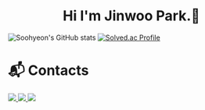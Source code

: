 <h1 align="center"> Hi  I'm Jinwoo Park.👋</h1>

![Soohyeon's GitHub stats](https://github-readme-stats.vercel.app/api?username=ParkJinWu&show_icons=true&theme=radical)
[![Solved.ac Profile](http://mazassumnida.wtf/api/v2/generate_badge?boj=pixx)](https://solved.ac/pixx/)


# :mailbox_with_mail: Contacts


  <a href="https://pixx.tistory.com/">
    <img src="https://img.shields.io/badge/Blog-orange?style=flat-square&logo=tistory&logoColor=white"/>
</a>
<a href="mailto:onu0311@gmail.com">
    <img src="https://img.shields.io/badge/Gmail-D0A9F5?style=flat-square&logo=Gmail&logoColor=white&link=mailto:onu0311@gmail.com"/>
</a>
<a href="mailto:gktvlwk@naver.com">
    <img src="https://img.shields.io/badge/Naver-03C75A?style=flat-square&logo=Naver&logoColor=white&link=mailto:gktvlwk@naver.com"/>
</a>



